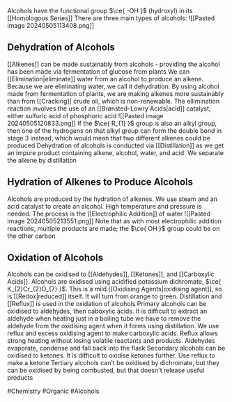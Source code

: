 Alcohols have the functional group $\ce{ -OH }$ (hydroxyl) in its [[Homologous Series]]
There are three main types of alcohols:
![[Pasted image 20240505113408.png]]
## Dehydration of Alcohols
[[Alkenes]] can be made sustainably from alcohols - providing the alcohol has been made via fermentation of glucose from plants
We can [[Elimination|eliminate]] water from an alcohol to produce an alkene. Because we are eliminating water, we call it dehydration. By using alcohol made from fermentation of plants, we are making alkenes more sustainably than from [[Cracking]] crude oil, which is non-renewable. The ellimination reaction involves the use of an [[Brønsted–Lowry Acids|acid]] catalyst; either sulfuric acid of phosphoric acid
![[Pasted image 20240505120833.png]]
If the $\ce{ R_{1} }$ group is also an alkyl group, then one of the hydrogens on that alkyl group can form the double bond in stage 3 instead, which would mean that two different alkenes could be produced
Dehydration of alcohols is conducted via [[Distillation]] as we get an impure product containing alkene, alcohol, water, and acid. We separate the alkene by distillation
## Hydration of Alkenes to Produce Alcohols
Alcohols are produced by the hydration of alkenes. We use steam and an acid catalyst to create an alcohol. High temperature and pressure is needed. The process is the [[Electrophilic Addition]] of water
![[Pasted image 20240505213551.png]]
Note that as with most electrophilic addition reactions, multiple products are made; the $\ce{ OH }$ group could be on the other carbon
## Oxidation of Alcohols
Alcohols can be oxidised to [[Aldehydes]], [[Ketones]], and [[Carboxylic Acids]]. Alcohols are oxidised using acidified potassium dichromate, $\ce{ K_{2}Cr_{2}O_{7} }$. This is a mild [[Oxidising Agents|oxidising agent]], so is [[Redox|reduced]] itself. It will turn from orange to green. Distillation and [[Reflux]] is used in the oxidation of alcohols
Primary alcohols can be oxidised to aldehydes, then caboxylic acids. It is difficult to extract an aldehyde when heating just in a boiling tube we have to remove the aldehyde from the oxidising agent when it forms using distillation. We use reflux and excess oxidising agent to make carboxylic acids. Reflux allows strong heating without losing volatile reactants and products. Aldehydes evaporate, condense and fall back into the flask
Secondary alcohols can be oxidised to ketones. It is difficult to oxidise ketones further. Use reflux to make a ketone
Tertiary alcohols can't be oxidised by dichromate, but they can be oxidised by being combusted, but that doesn't release useful products

#Chemistry #Organic #Alcohols 